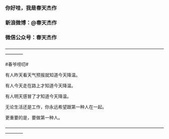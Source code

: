 ### 你好哇，我是春天杰作

### 新浪微博：@春天杰作  
### 微信公众号：春天杰作  

————————————————————————————————————————

\#春爷唠叨\#

有人昨天看天气预报就知道今天降温。

有人今天走在路上才知道今天降温。

有人明天感冒了才知道今天降温。

无论生活还是工作，你永远希望跟第一种人在一起。

更重要的是，要做第一种人。 

————————————————————————————————————————
